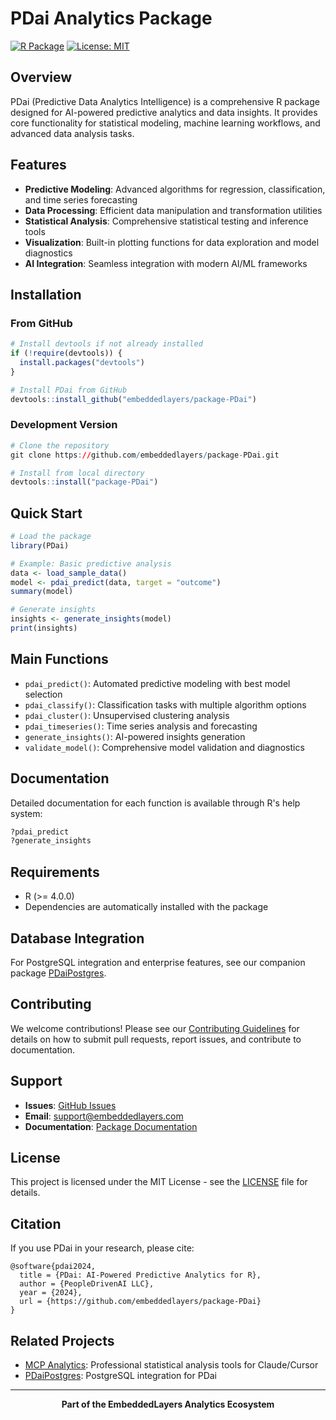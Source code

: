 # PDai Analytics Package

[![R Package](https://img.shields.io/badge/R-Package-blue)](https://www.r-project.org/)
[![License: MIT](https://img.shields.io/badge/License-MIT-yellow.svg)](https://opensource.org/licenses/MIT)

## Overview

PDai (Predictive Data Analytics Intelligence) is a comprehensive R package designed for AI-powered predictive analytics and data insights. It provides core functionality for statistical modeling, machine learning workflows, and advanced data analysis tasks.

## Features

- **Predictive Modeling**: Advanced algorithms for regression, classification, and time series forecasting
- **Data Processing**: Efficient data manipulation and transformation utilities
- **Statistical Analysis**: Comprehensive statistical testing and inference tools
- **Visualization**: Built-in plotting functions for data exploration and model diagnostics
- **AI Integration**: Seamless integration with modern AI/ML frameworks

## Installation

### From GitHub

```r
# Install devtools if not already installed
if (!require(devtools)) {
  install.packages("devtools")
}

# Install PDai from GitHub
devtools::install_github("embeddedlayers/package-PDai")
```

### Development Version

```r
# Clone the repository
git clone https://github.com/embeddedlayers/package-PDai.git

# Install from local directory
devtools::install("package-PDai")
```

## Quick Start

```r
# Load the package
library(PDai)

# Example: Basic predictive analysis
data <- load_sample_data()
model <- pdai_predict(data, target = "outcome")
summary(model)

# Generate insights
insights <- generate_insights(model)
print(insights)
```

## Main Functions

- `pdai_predict()`: Automated predictive modeling with best model selection
- `pdai_classify()`: Classification tasks with multiple algorithm options
- `pdai_cluster()`: Unsupervised clustering analysis
- `pdai_timeseries()`: Time series analysis and forecasting
- `generate_insights()`: AI-powered insights generation
- `validate_model()`: Comprehensive model validation and diagnostics

## Documentation

Detailed documentation for each function is available through R's help system:

```r
?pdai_predict
?generate_insights
```

## Requirements

- R (>= 4.0.0)
- Dependencies are automatically installed with the package

## Database Integration

For PostgreSQL integration and enterprise features, see our companion package [PDaiPostgres](https://github.com/embeddedlayers/package-PDaiPostgres).

## Contributing

We welcome contributions! Please see our [Contributing Guidelines](CONTRIBUTING.md) for details on how to submit pull requests, report issues, and contribute to documentation.

## Support

- **Issues**: [GitHub Issues](https://github.com/embeddedlayers/package-PDai/issues)
- **Email**: support@embeddedlayers.com
- **Documentation**: [Package Documentation](https://github.com/embeddedlayers/package-PDai/wiki)

## License

This project is licensed under the MIT License - see the [LICENSE](LICENSE) file for details.

## Citation

If you use PDai in your research, please cite:

```
@software{pdai2024,
  title = {PDai: AI-Powered Predictive Analytics for R},
  author = {PeopleDrivenAI LLC},
  year = {2024},
  url = {https://github.com/embeddedlayers/package-PDai}
}
```

## Related Projects

- [MCP Analytics](https://github.com/embeddedlayers/mcp-analytics): Professional statistical analysis tools for Claude/Cursor
- [PDaiPostgres](https://github.com/embeddedlayers/package-PDaiPostgres): PostgreSQL integration for PDai

---

<div align="center">
  <strong>Part of the EmbeddedLayers Analytics Ecosystem</strong>
</div>
